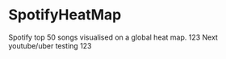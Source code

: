 # SpotifyHeatMap

Spotify top 50 songs visualised on a global heat map. 123
Next youtube/uber
testing 123